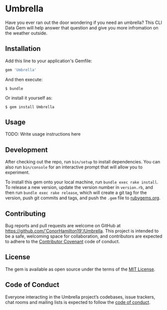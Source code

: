 # Umbrella

Have you ever ran out the door wondering if you need an umbrella? This CLI Data Gem will help answer that question and give you more infromation on the weather outside.

## Installation

Add this line to your application's Gemfile:

```ruby
gem 'Umbrella'
```

And then execute:

    $ bundle

Or install it yourself as:

    $ gem install Umbrella

## Usage

TODO: Write usage instructions here

## Development

After checking out the repo, run `bin/setup` to install dependencies. You can also run `bin/console` for an interactive prompt that will allow you to experiment.

To install this gem onto your local machine, run `bundle exec rake install`. To release a new version, update the version number in `version.rb`, and then run `bundle exec rake release`, which will create a git tag for the version, push git commits and tags, and push the `.gem` file to [rubygems.org](https://rubygems.org).

## Contributing

Bug reports and pull requests are welcome on GitHub at https://github.com/'ConorHamilton19'/Umbrella. This project is intended to be a safe, welcoming space for collaboration, and contributors are expected to adhere to the [Contributor Covenant](http://contributor-covenant.org) code of conduct.

## License

The gem is available as open source under the terms of the [MIT License](https://opensource.org/licenses/MIT).

## Code of Conduct

Everyone interacting in the Umbrella project’s codebases, issue trackers, chat rooms and mailing lists is expected to follow the [code of conduct](https://github.com/'ConorHamilton19'/Umbrella/blob/master/CODE_OF_CONDUCT.md).
